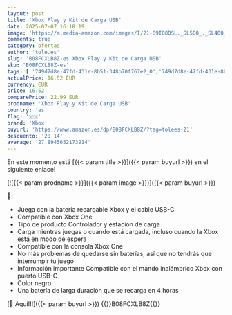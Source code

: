 ```yaml
---
layout: post
title: 'Xbox Play y Kit de Carga USB'
date: 2025-07-07 16:18:19
image: 'https://m.media-amazon.com/images/I/21-89IO8DSL._SL500_._SL400_.jpg'
comments: true
category: ofertas
author: 'tole.es'
slug: 'B08FCXLB8Z-es Xbox Play y Kit de Carga USB'
sku: 'B08FCXLB8Z-es'
tags: [ '749d7d8e-47fd-431e-8b51-348b70f767e2_0','749d7d8e-47fd-431e-8b51-348b70f767e2_8501','Arborist Merchandising Root','CML-Tech','Consolas Xbox Series X y S','Electrónica','Hardware y juegos para Xbox Series X y S','Peripherals & Accessories','Self Service','Special Features Stores','Videojuegos','xbox','🇪🇸', ]
actualPrice: 16.52 EUR
currency: EUR
price: 16.52
comparePrice: 22.99 EUR
prodname: 'Xbox Play y Kit de Carga USB'
country: 'es'
flag: '🇪🇸'
brand: 'Xbox'
buyurl: 'https://www.amazon.es/dp/B08FCXLB8Z/?tag=tolees-21'
descuento: '28.14'
average: '27.8945652173914'
---
```


En este momento está [{{< param title >}}]({{< param buyurl >}}) en el siguiente enlace!

[![{{< param prodname >}}]({{< param image >}})]({{< param buyurl >}})

🔎:

- Juega con la batería recargable Xbox y el cable USB-C
- Compatible con Xbox One
- Tipo de producto Controlador y estación de carga
- Carga mientras juegas o cuando está cargada, incluso cuando la Xbox está en modo de espera
- Compatible con la consola Xbox One
- No más problemas de quedarse sin baterías, así que no tendrás que interrumpir tu juego
- Información importante Compatible con el mando inalámbrico Xbox con puerto USB-C
- Color negro
- Una batería de larga duración que se recarga en 4 horas

[🛒 Aquí!!!]({{< param buyurl >}})
{{<world>}}B08FCXLB8Z{{</world>}}
